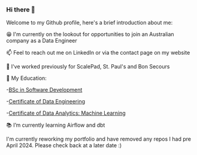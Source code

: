 ### Hi there 👋

Welcome to my Github profile, here's a brief introduction about me:
  
  :grin: I'm currently on the lookout for opportunities to join an Australian company as a Data Engineer
  
  📫 Feel to reach out me on LinkedIn or via the contact page on my website 
  
  :bank: I've worked previously for ScalePad, St. Paul's and Bon Secours 
  
  📝 My Education: 
  
  -[BSc in Software Development](https://www.mtu.ie/courses/mt700/)
  
  -[Certificate of Data Engineering](https://www.nait.ca/coned/data-engineer-certificate) 
    
  -[Certificate of Data Analytics: Machine Learning](https://www.ucd.ie/professionalacademy/findyourcourse/professional-academy-certificate-in-data-analytics-machine-learning/) 
  
  :books: I’m currently learning Airflow and dbt 

I'm currently reworking my portfolio and have removed any repos I had pre April 2024. Please check back at a later date :)
